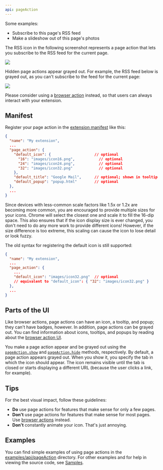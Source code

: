 ```yaml
---
api: pageAction
---
```


Some examples:

- Subscribe to this page's RSS feed
- Make a slideshow out of this page's photos

The RSS icon in the following screenshot represents a page action that lets you subscribe to the RSS
feed for the current page.

![](page_action.png)

Hidden page actions appear grayed out. For example, the RSS feed below is grayed out, as you can't
subscribe to the feed for the current page:

![](page_action_grey.png)

Please consider using a [browser action][1] instead, so that users can always interact with your
extension.

## Manifest

Register your page action in the [extension manifest][2] like this:

```json
{
  "name": "My extension",
  ...
  "page_action": {
    "default_icon": {                    // optional
      "16": "images/icon16.png",           // optional
      "24": "images/icon24.png",           // optional
      "32": "images/icon32.png"            // optional
    },
    "default_title": "Google Mail",      // optional; shown in tooltip
    "default_popup": "popup.html"        // optional
  },
  ...
}
```

Since devices with less-common scale factors like 1.5x or 1.2x are becoming more common, you are
encouraged to provide multiple sizes for your icons. Chrome will select the closest one and scale it
to fill the 16-dip space. This also ensures that if the icon display size is ever changed, you don't
need to do any more work to provide different icons! However, if the size difference is too extreme,
this scaling can cause the icon to lose detail or look fuzzy.

The old syntax for registering the default icon is still supported:

```json
{
  "name": "My extension",
  ...
  "page_action": {
    ...
    "default_icon": "images/icon32.png"  // optional
    // equivalent to "default_icon": { "32": "images/icon32.png" }
  },
  ...
}
```

## Parts of the UI

Like browser actions, page actions can have an icon, a tooltip, and popup; they can't have badges,
however. In addition, page actions can be grayed out. You can find information about icons,
tooltips, and popups by reading about the [browser action UI][3].

You make a page action appear and be grayed out using the [`pageAction.show`][4] and
[`pageAction.hide`][5] methods, respectively. By default, a page action appears grayed out. When you
show it, you specify the tab in which the icon should appear. The icon remains visible until the tab
is closed or starts displaying a different URL (because the user clicks a link, for example).

## Tips

For the best visual impact, follow these guidelines:

- **Do** use page actions for features that make sense for only a few pages.
- **Don't** use page actions for features that make sense for most pages. Use [browser actions][6]
  instead.
- **Don't** constantly animate your icon. That's just annoying.

## Examples

You can find simple examples of using page actions in the [examples/api/pageAction][7] directory.
For other examples and for help in viewing the source code, see [Samples][8].

[1]: /docs/extensions/browserAction
[2]: /docs/extensions/mv2/tabs
[3]: /docs/extensions/browserAction#ui
[4]: #method-show
[5]: #method-hide
[6]: /docs/extensions/browserAction
[7]: https://github.com/GoogleChrome/chrome-extensions-samples/tree/master/mv2-archive/api/pageAction/
[8]: /docs/extensions/mv2/samples

